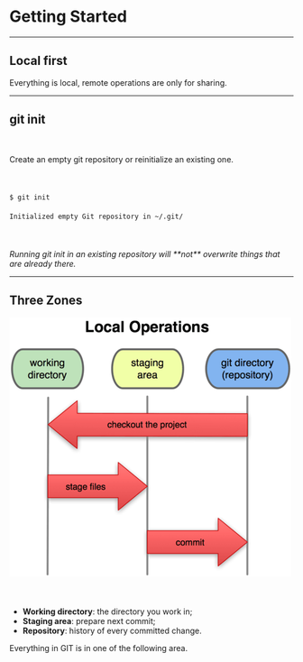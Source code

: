 <!-- .slide: data-background="img/getting-started/surgery.jpg" data-background-size="cover" class="no-title" -->

# Getting Started

---

## Local first

Everything is local, remote operations are only for sharing.

---

## git init

<p style="margin:50px auto;">Create an empty git repository or reinitialize an existing one.</p>

``` sh
$ git init

Initialized empty Git repository in ~/.git/
```

<p style="margin-top:50px;font-style:italic;" class="fragment">
Running git init in an existing repository will **not** overwrite things that
are already there.
</p>

---

## Three Zones

![](img/repository-anatomy/zones.png)

<ul style="margin-top: 50px;">
    <li><strong class="fragment highlight-green">Working directory</strong>: the directory you work in;</li>
    <li><strong class="fragment highlight-red">Staging area</strong>: prepare next commit;</li>
    <li><strong class="fragment highlight-blue">Repository</strong>: history of every committed change.</li>
</ul>

<aside class="notes">
Everything in GIT is in one of the following area.
</aside>
